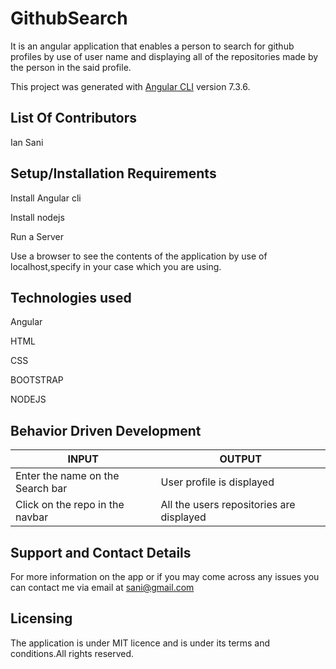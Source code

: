 # GithubSearch

It is an angular application that enables a person to search for github profiles by use of user name and displaying all of the repositories made by the person in the said profile.

This project was generated with [Angular CLI](https://github.com/angular/angular-cli) version 7.3.6.

## List Of Contributors

Ian Sani

## Setup/Installation Requirements

Install Angular cli

Install nodejs

Run a Server

Use a browser to see the contents of the application by use of localhost,specify in your case which you are using.

## Technologies used

Angular

HTML

CSS

BOOTSTRAP

NODEJS


## Behavior Driven Development

|INPUT|OUTPUT|
|-----|------|
|Enter the name on the Search bar | User profile is displayed|
|Click on the repo in the navbar| All the users repositories are displayed|


## Support and Contact Details

For more information on the app or if you may come across any issues you can contact me via email at sani@gmail.com

## Licensing

The application is under MIT licence and is under its terms and conditions.All rights reserved.
